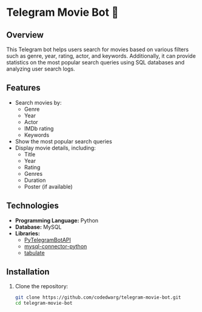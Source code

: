 # Telegram Movie Bot 🎥

## Overview
This Telegram bot helps users search for movies based on various filters such as genre, year, rating, actor, and keywords. Additionally, it can provide statistics on the most popular search queries  using SQL databases and analyzing user search logs.

## Features
- Search movies by:
  - Genre
  - Year
  - Actor
  - IMDb rating
  - Keywords
- Show the most popular search queries
- Display movie details, including:
  - Title
  - Year
  - Rating
  - Genres
  - Duration
  - Poster (if available)

## Technologies
- **Programming Language:** Python
- **Database:** MySQL
- **Libraries:** 
  - [PyTelegramBotAPI](https://github.com/eternnoir/pyTelegramBotAPI)
  - [mysql-connector-python](https://dev.mysql.com/doc/connector-python/en/)
  - [tabulate](https://pypi.org/project/tabulate/)

## Installation
1. Clone the repository:
   ```bash
   git clone https://github.com/codedwarg/telegram-movie-bot.git
   cd telegram-movie-bot
